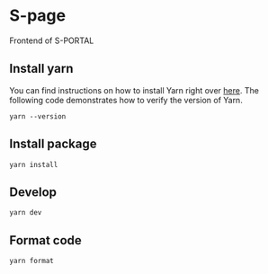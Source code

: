 # S-page 
Frontend of S-PORTAL
## Install yarn
You can find instructions on how to install Yarn right over [here](https://classic.yarnpkg.com/lang/en/docs/install/#windows-stable). The following code demonstrates how to verify the version of Yarn.
```
yarn --version
```

## Install package
```
yarn install
```
## Develop
```
yarn dev
```
## Format code
```
yarn format
```